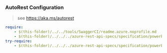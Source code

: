 ### AutoRest Configuration
> see https://aka.ms/autorest

``` yaml
require:
    - $(this-folder)/../../tools/SwaggerCI/readme.azure.noprofile.md
    - $(this-folder)/../../../azure-rest-api-specs/specification/powerbiprivatelinks/resource-manager/readme.md
try-require:
    - $(this-folder)/../../../azure-rest-api-specs/specification/powerbiprivatelinks/resource-manager/readme.powershell.md
```
